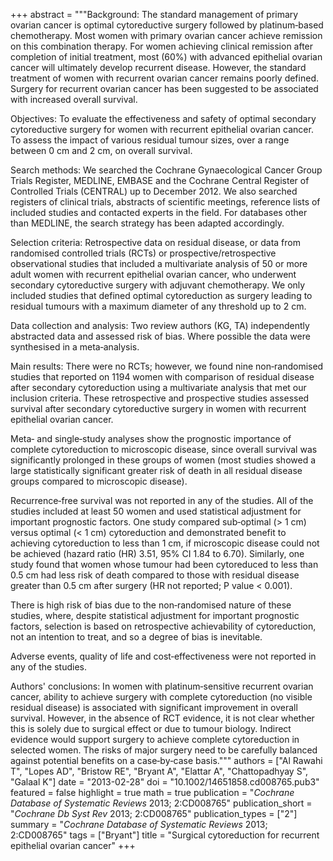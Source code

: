 +++
abstract = """Background: The standard management of primary ovarian cancer is optimal cytoreductive surgery followed by platinum‐based chemotherapy. Most women with primary ovarian cancer achieve remission on this combination therapy. For women achieving clinical remission after completion of initial treatment, most (60%) with advanced epithelial ovarian cancer will ultimately develop recurrent disease. However, the standard treatment of women with recurrent ovarian cancer remains poorly defined. Surgery for recurrent ovarian cancer has been suggested to be associated with increased overall survival.

Objectives: To evaluate the effectiveness and safety of optimal secondary cytoreductive surgery for women with recurrent epithelial ovarian cancer. To assess the impact of various residual tumour sizes, over a range between 0 cm and 2 cm, on overall survival.

Search methods: We searched the Cochrane Gynaecological Cancer Group Trials Register, MEDLINE, EMBASE and the Cochrane Central Register of Controlled Trials (CENTRAL) up to December 2012. We also searched registers of clinical trials, abstracts of scientific meetings, reference lists of included studies and contacted experts in the field. For databases other than MEDLINE, the search strategy has been adapted accordingly.

Selection criteria: Retrospective data on residual disease, or data from randomised controlled trials (RCTs) or prospective/retrospective observational studies that included a multivariate analysis of 50 or more adult women with recurrent epithelial ovarian cancer, who underwent secondary cytoreductive surgery with adjuvant chemotherapy. We only included studies that defined optimal cytoreduction as surgery leading to residual tumours with a maximum diameter of any threshold up to 2 cm.

Data collection and analysis: Two review authors (KG, TA) independently abstracted data and assessed risk of bias. Where possible the data were synthesised in a meta‐analysis.

Main results: There were no RCTs; however, we found nine non‐randomised studies that reported on 1194 women with comparison of residual disease after secondary cytoreduction using a multivariate analysis that met our inclusion criteria. These retrospective and prospective studies assessed survival after secondary cytoreductive surgery in women with recurrent epithelial ovarian cancer.

Meta‐ and single‐study analyses show the prognostic importance of complete cytoreduction to microscopic disease, since overall survival was significantly prolonged in these groups of women (most studies showed a large statistically significant greater risk of death in all residual disease groups compared to microscopic disease).

Recurrence‐free survival was not reported in any of the studies. All of the studies included at least 50 women and used statistical adjustment for important prognostic factors. One study compared sub‐optimal (> 1 cm) versus optimal (< 1 cm) cytoreduction and demonstrated benefit to achieving cytoreduction to less than 1 cm, if microscopic disease could not be achieved (hazard ratio (HR) 3.51, 95% CI 1.84 to 6.70). Similarly, one study found that women whose tumour had been cytoreduced to less than 0.5 cm had less risk of death compared to those with residual disease greater than 0.5 cm after surgery (HR not reported; P value < 0.001).

There is high risk of bias due to the non‐randomised nature of these studies, where, despite statistical adjustment for important prognostic factors, selection is based on retrospective achievability of cytoreduction, not an intention to treat, and so a degree of bias is inevitable.

Adverse events, quality of life and cost‐effectiveness were not reported in any of the studies.

Authors' conclusions: In women with platinum‐sensitive recurrent ovarian cancer, ability to achieve surgery with complete cytoreduction (no visible residual disease) is associated with significant improvement in overall survival. However, in the absence of RCT evidence, it is not clear whether this is solely due to surgical effect or due to tumour biology. Indirect evidence would support surgery to achieve complete cytoreduction in selected women. The risks of major surgery need to be carefully balanced against potential benefits on a case‐by‐case basis."""
authors = ["Al Rawahi T", "Lopes AD", "Bristow RE", "Bryant A", "Elattar A", "Chattopadhyay S", "Galaal K"]
date = "2013-02-28"
doi = "10.1002/14651858.cd008765.pub3"
featured = false
highlight = true
math = true
publication = "*Cochrane Database of Systematic Reviews* 2013; 2:CD008765"
publication_short = "*Cochrane Db Syst Rev* 2013; 2:CD008765"
publication_types = ["2"]
summary = "*Cochrane Database of Systematic Reviews* 2013; 2:CD008765"
tags = ["Bryant"]
title = "Surgical cytoreduction for recurrent epithelial ovarian cancer"
+++
